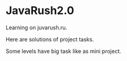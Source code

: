 # JavaRush2.0

Learning on juvarush.ru.

Here are solutions of project tasks.

Some levels have big task like as mini project.
